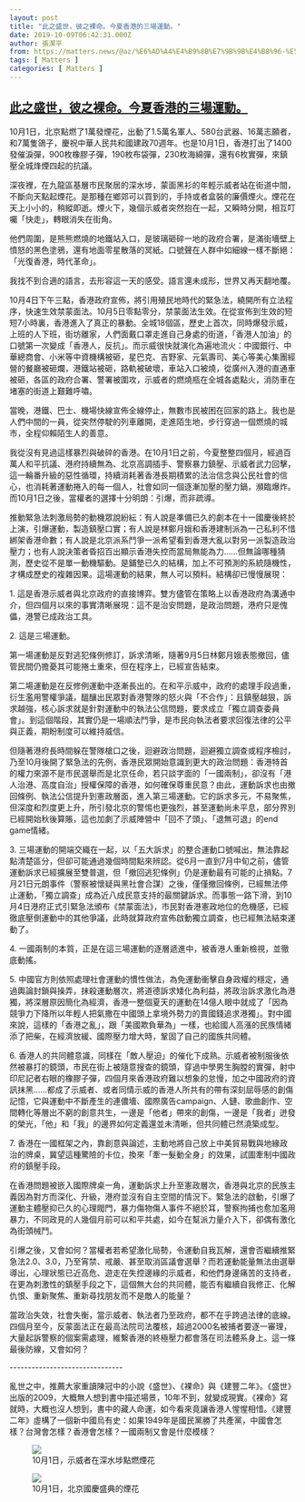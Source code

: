 ```yaml
---
layout: post
title: "此之盛世，彼之裸命。今夏香港的三場運動。"
date: 2019-10-09T06:42:31.000Z
author: 張潔平
from: https://matters.news/@az/%E6%AD%A4%E4%B9%8B%E7%9B%9B%E4%B8%96-%E5%BD%BC%E4%B9%8B%E8%A3%B8%E5%91%BD-%E4%BB%8A%E5%A4%8F%E9%A6%99%E6%B8%AF%E7%9A%84%E4%B8%89%E5%A0%B4%E9%81%8B%E5%8B%95-zdpuApXkPqwabyPHZ6hoEjCNw52YXQmqj4dQatCTV5oAmojnp
tags: [ Matters ]
categories: [ Matters ]
---
```

<!--1570603351000-->
[此之盛世，彼之裸命。今夏香港的三場運動。](https://matters.news/@az/%E6%AD%A4%E4%B9%8B%E7%9B%9B%E4%B8%96-%E5%BD%BC%E4%B9%8B%E8%A3%B8%E5%91%BD-%E4%BB%8A%E5%A4%8F%E9%A6%99%E6%B8%AF%E7%9A%84%E4%B8%89%E5%A0%B4%E9%81%8B%E5%8B%95-zdpuApXkPqwabyPHZ6hoEjCNw52YXQmqj4dQatCTV5oAmojnp)
------

<div>
<p>10月1日，北京點燃了1萬發煙花，出動了1.5萬名軍人、580台武器、16萬志願者，和7萬隻鴿子，慶祝中華人民共和國建政70週年。也是10月1日，香港打出了1400發催淚彈，900枚橡膠子彈，190枚布袋彈，230枚海綿彈，還有6枚實彈，來鎮壓全城烽煙四起的抗議。</p><p>深夜裡，在九龍區基層市民聚居的深水埗，蒙面黑衫的年輕示威者站在街道中間，不斷向天點起煙花。是那種在鄉郊可以買到的，手持或者盒裝的廉價煙火。煙花在天上小小的，稍縱即逝。煙火下，幾個示威者突然抱在一起，又瞬時分開，相互叮囑「快走」，轉眼消失在街角。</p><p>他們周圍，是熊熊燃燒的地鐵站入口，是玻璃砸碎一地的政府合署，是滿街墻壁上憤怒的黑色塗鴉，還有地面零星散落的冥紙。口號聲在人群中如細線一樣不斷絕：「光復香港，時代革命」。</p><p>我找不到合適的語言，去形容這一天的感受。語言還未成形，世界又再天翻地覆。</p><p>10月4日下午三點，香港政府宣佈，將引用殖民地時代的緊急法，繞開所有立法程序，快速生效禁蒙面法。10月5日零點零分，禁蒙面法生效。在從宣佈到生效的短短7小時裏，香港進入了真正的暴動。全城18個區，歷史上首次，同時爆發示威，上班的人下班，街坊離家，人們面戴口罩走進自己身處的街道，「香港人加油」的口號第一次變成「香港人，反抗」。而示威很快就演化為遍地流火：中國銀行、中華總商會、小米等中資機構被砸，星巴克、吉野家、元氣壽司、美心等美心集團經營的餐廳被砸爛，港鐵站被砸，路軌被破壞，車站入口被燒，從廣州入港的直通車被砸，各區的政府合署、警署被圍攻，示威者的燃燒瓶在全城各處點火，消防車在堵塞的街道上艱難呼嘯。<strong> </strong></p><p>當晚，港鐵、巴士、機場快線宣佈全線停止，無數市民被困在回家的路上。我也是人們中間的一員，從突然停駛的列車離開，走進陌生地，步行穿過一個燃燒的城市，全程仰賴陌生人的善意。</p><p>我從沒有見過這樣暴烈與破碎的香港。在10月1日之前，今夏整整四個月，經過百萬人和平抗議、港府持續無為、北京高調插手、警察暴力鎮壓、示威者武力回擊，這一輪番升級的惡性循環，持續消耗著香港長期積累的法治信念與公民社會的信心，也消耗著運動捲入的每一個人，社會如同一個逐漸加壓的壓力鍋，瀕臨爆炸。而10月1日之後，當權者的選擇十分明朗：引爆，而非疏導。 </p><p>推動緊急法刺激局勢的動機眾說紛紜：有人說是準備已久的劇本在十一國慶後終於上演，引爆運動，製造鎮壓口實；有人說是林鄭月娥和香港建制派為一己私利不惜綁架香港命數；有人說是北京派系鬥爭一派希望看到香港大亂以對另一派製造政治壓力；也有人說決策者昏招百出顯示香港失控而當局無能為力……但無論哪種猜測，歷史從不是單一動機驅動。是鋪墊已久的結構，加上不可預測的系統隨機性，才構成歷史的複雜因果。這場運動的結果，無人可以預料。結構卻已慢慢展現：</p><p>1. 這是香港示威者與北京政府的直接博弈。雙方儘管在策略上以香港政府為溝通中介，但四個月以來的事實清晰展現：這不是治安問題，是政治問題，港府只是傀儡，港警已成政治工具。</p><p>2. 這是三場運動。</p><p>第一場運動是反對逃犯條例修訂，訴求清晰，隨著9月5日林鄭月娥表態撤回，儘管民間仍擔憂其可能捲土重來，但在程序上，已經宣告結束。</p><p>第二場運動是在反修例運動中逐漸長出的。在和平示威中，政府的處理手段過重，衍生濫用警權爭議，醞釀出民眾對香港警隊的怒火與「不合作」：且鎮壓越狠，訴求越強，核心訴求就是針對運動中的執法公信問題，要求成立「獨立調查委員會」。到這個階段，其實仍是一場順法鬥爭，是市民向執法者要求回復法律的公平與正義，期盼制度可以維持威信。</p><p>但隨著港府長時間躲在警隊槍口之後，迴避政治問題，迴避獨立調查或程序檢討，乃至10月後開了緊急法的先例，香港民眾開始意識到更大的政治問題：香港特首的權力來源不是市民選舉而是北京任命，若只談字面的「一國兩制」，卻沒有「港人治港、高度自治」授權保障的香港，如何確保尊重民意？由此，運動訴求也由撤回條例、執法公信提升到憲政層面，進入第三場運動。它的訴求多元，不易聚焦，但深度和烈度更上升，所引發北京的警惕也更強烈，甚至運動尚未平息，部分界別已經開始秋後算賬，這也加劇了示威陣營中「回不了頭」、「退無可退」的end game情緒。</p><p>3. 三場運動的開端交織在一起，以「五大訴求」的整合運動口號喊出，無法靠起點清楚區分，但卻可能通過幾個時間點來辨認。從6月一直到7月中旬之前，儘管運動訴求已經擴展至雙普選，但「撤回逃犯條例」仍是運動最有可能的止損點。7月21日元朗事件（警察被懷疑與黑社會合謀）之後，僅僅撤回條例，已經無法停止運動，「獨立調查」成為近八成民意支持的最關鍵訴求。而事態一路下滑，到10月4日港府正式引緊急法頒布《禁蒙面法》，市民對香港憲政地位的危機感，已經徹底壓倒運動中的其他爭議，此時就算政府宣佈啟動獨立調查，也已經無法結束運動了。</p><p>4. 一國兩制的本質，正是在這三場運動的逐層遞進中，被香港人重新檢視，並徹底動搖。</p><p>5. 中國官方則依照處理社會運動的慣性做法，為免運動衝擊自身政權的穩定，通過輿論封鎖與操弄，抹殺運動層次，將道德訴求矮化為利益，將政治訴求激化為港獨，將深層原因簡化為經濟，香港一整個夏天的運動在14億人眼中就成了「因為競爭力下降所以年輕人把氣撒在中國頭上拿境外勢力的賣國錢追求港獨」。對中國來說，這樣的「香港之亂」，跟「美國欺負華為」一樣，也給國人高漲的民族情緒添了把柴，在經濟放緩、國際壓力增大時，鞏固了自己的國族共同體。</p><p>6. 香港人的共同體意識，同樣在「敵人壓迫」的催化下成熟。示威者被制服後依然被暴打的鏡頭，市民在街上被隨意搜查的鏡頭，穿過中學男生胸膛的實彈，射中印尼記者右眼的橡膠子彈，四個月來香港政府難以想象的怠慢，加之中國政府的資訊抹黑……都成了示威者、或者同情示威的香港人所共有的帶有深刻屈辱感的創傷記憶，它與運動中不斷產生的連儂墻、國際廣告campaign、人鏈、歌曲創作、空間轉化等層出不窮的創意共生，一邊是「他者」帶來的創傷，一邊是「我者」迸發的榮光，「他」和「我」的邊界如何定義還並未清晰，但共同體已然澆築成型。</p><p>7. 香港在一國框架之內，靠創意與論述，主動地將自己放上中美貿易戰與地緣政治的牌桌，冀望這種驚險的卡位，換來「牽一髮動全身」的效果，試圖牽制中國政府的鎮壓手段。</p><p>在香港問題被嵌入國際牌桌一角，運動訴求上升至憲政層次，香港與北京的民族主義因為對方而深化、升級，港府並沒有自主空間的情況下。緊急法的啟動，引爆了運動主體壓抑已久的心理閥門，暴力傷物傷人事件不絕於耳，警察拘捕也愈加濫用暴力，不同政見的人幾個月前可以和平共處，如今在幫派力量介入下，卻偶有激化為街頭械鬥。</p><p>引爆之後，又會如何？當權者若希望激化局勢，令運動自我瓦解，還會否繼續推緊急法2.0、3.0，乃至宵禁、戒嚴、甚至取消區議會選舉？而若運動能量無法由選舉導出，心理狀態已近高危、遊走在失控邊緣的示威者，和他們身邊痛苦的支持者，在更為刺激性的鎮壓手段之下，這個無大台的共同體，能否有繼續自我修正、化解仇恨、重新聚焦、重新尋找朋友而不是敵人的能量？</p><p>當政治失效，社會失衡，當示威者、執法者乃至政府，都不在乎跨過法律的底線。四個月至今，反蒙面法正在最高法院司法覆核，超過2000名被捕者要逐一審理，大量起訴警察的個案需處理，維繫香港的終極壓力都會落在司法體系身上。這一條最後防線，又會如何？</p><p>-------------------------------</p><p>亂世之中，推薦大家重讀陳冠中的小說《盛世》、《裸命》與《建豐二年》。《盛世》出版的2009，大概無人想到書中描述場景，10年不到，就變成現實。《裸命》寫就時，大概也沒人想到，書中的藏人命運，如今看來竟讓香港人惺惺相惜。《建豐二年》虛構了一個新中國烏有史：如果1949年是國民黨勝了共產黨，中國會怎樣？台灣會怎樣？香港會怎樣？一國兩制又會是什麼模樣？</p><figure class="image"><img src="https://assets.matters.news/embed/c30b70ac-11bb-4452-a55e-8669920c8696.jpeg" data-asset-id="c30b70ac-11bb-4452-a55e-8669920c8696" referrerpolicy="no-referrer"><figcaption><span>10月1日，示威者在深水埗點燃煙花</span></figcaption></figure><figure class="image"><img src="https://assets.matters.news/embed/bd7f3d3a-38d9-44d0-bf0f-b0f2848e52e7.jpg" data-asset-id="bd7f3d3a-38d9-44d0-bf0f-b0f2848e52e7" referrerpolicy="no-referrer"><figcaption><span>10月1日，北京國慶盛典的煙花</span></figcaption></figure>
</div>
